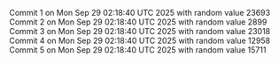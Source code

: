 Commit 1 on Mon Sep 29 02:18:40 UTC 2025 with random value 23693
Commit 2 on Mon Sep 29 02:18:40 UTC 2025 with random value 2899
Commit 3 on Mon Sep 29 02:18:40 UTC 2025 with random value 23018
Commit 4 on Mon Sep 29 02:18:40 UTC 2025 with random value 12958
Commit 5 on Mon Sep 29 02:18:40 UTC 2025 with random value 15711
